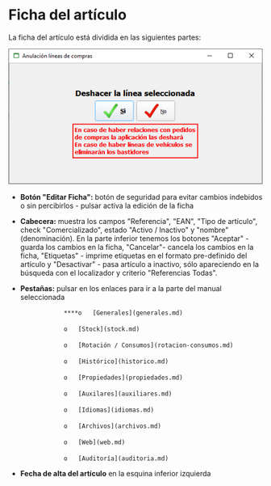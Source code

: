 # Ficha del artículo

La ficha del artículo está dividida en las siguientes partes:

![](../../../../.gitbook/assets/image%20%2879%29.png)

* **Botón "Editar Ficha":** botón de seguridad para evitar cambios indebidos o sin percibirlos - pulsar activa la edición de la ficha
* **Cabecera:** muestra los campos "Referencia", "EAN", "Tipo de artículo", check "Comercializado", estado "Activo / Inactivo" y "nombre" \(denominación\). En la parte inferior tenemos los botones "Aceptar" - guarda los cambios en la ficha, "Cancelar"- cancela los cambios en la ficha, "Etiquetas" - imprime etiquetas en el formato pre-definido del artículo y "Desactivar" - pasa artículo a inactivo, sólo apareciendo en la búsqueda con el localizador y criterio "Referencias Todas".
* **Pestañas:** pulsar en los enlaces para ir a la parte del manual seleccionada

                  ****o   [Generales](generales.md)

                  o   [Stock](stock.md)

                  o   [Rotación / Consumos](rotacion-consumos.md)

                  o   [Histórico](historico.md)

                  o   [Propiedades](propiedades.md)

                  o   [Auxilares](auxiliares.md)

                  o   [Idiomas](idiomas.md)

                  o   [Archivos](archivos.md)

                  o   [Web](web.md)

                  o   [Auditoría](auditoria.md)

* **Fecha de alta del artículo** en la esquina inferior izquierda

